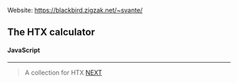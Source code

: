 Website:
https://blackbird.zigzak.net/~svante/

The HTX calculator
------

#### JavaScript
----


> A collection for HTX [NEXT](https://nextkbh.dk/)


